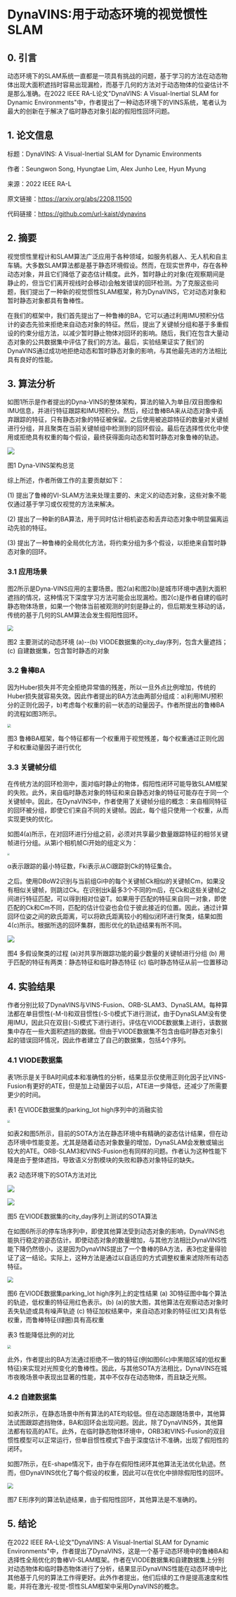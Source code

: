# DynaVINS:用于动态环境的视觉惯性SLAM

## 0. 引言

动态环境下的SLAM系统一直都是一项具有挑战的问题，基于学习的方法在动态物体出现大面积遮挡时容易出现漏检，而基于几何的方法对于动态物体的位姿估计不是那么准确。在2022 IEEE RA-L论文"DynaVINS: A Visual-Inertial SLAM for Dynamic Environments"中，作者提出了一种动态环境下的VINS系统，笔者认为最大的创新在于解决了临时静态对象引起的假阳性回环问题。

## 1. 论文信息

标题：DynaVINS: A Visual-Inertial SLAM for Dynamic Environments

作者：Seungwon Song, Hyungtae Lim, Alex Junho Lee, Hyun Myung

来源：2022 IEEE RA-L

原文链接：https://arxiv.org/abs/2208.11500

代码链接：https://github.com/url-kaist/dynavins

## 2. 摘要

视觉惯性里程计和SLAM算法广泛应用于各种领域，如服务机器人、无人机和自主车辆。大多数SLAM算法都是基于静态环境假设。然而，在现实世界中，存在各种动态对象，并且它们降低了姿态估计精度。此外，暂时静止的对象(在观察期间是静止的，但当它们离开视线时会移动)会触发错误的回环检测。为了克服这些问题，我们提出了一种新的视觉惯性SLAM框架，称为DynaVINS，它对动态对象和暂时静态对象都具有鲁棒性。

在我们的框架中，我们首先提出了一种鲁棒的BA，它可以通过利用IMU预积分估计的姿态先验来拒绝来自动态对象的特征。然后，提出了关键帧分组和基于多重假设的约束分组方法，以减少暂时静止物体对回环的影响。随后，我们在包含大量动态对象的公共数据集中评估了我们的方法。最后，实验结果证实了我们的DynaVINS通过成功地拒绝动态和暂时静态对象的影响，与其他最先进的方法相比具有良好的性能。

## 3. 算法分析

如图1所示是作者提出的Dyna-VINS的整体架构，算法的输入为单目/双目图像和IMU信息，并进行特征跟踪和IMU预积分。然后，经过鲁棒BA来从动态对象中丢弃跟踪的特征，只有静态对象的特征被保留。之后使用被追踪特征的数量对关键帧进行分组，并且聚类在当前关键帧组中检测到的回环假设。最后在选择性优化中使用或拒绝具有权重的每个假设，最终获得面向动态和暂时静态对象鲁棒的轨迹。

![](https://img-blog.csdnimg.cn/8437451874c544f8a3cf29e01589b1c8.png)

图1 Dyna-VINS架构总览

综上所述，作者所做工作的主要贡献如下：

\(1\) 提出了鲁棒的VI-SLAM方法来处理主要的、未定义的动态对象，这些对象不能仅通过基于学习或仅视觉的方法来解决。

\(2\) 提出了一种新的BA算法，用于同时估计相机姿态和丢弃动态对象中明显偏离运动先验的特征。

\(3\) 提出了一种鲁棒的全局优化方法，将约束分组为多个假设，以拒绝来自暂时静态对象的回环。

### 3.1 应用场景

图2所示是Dyna-VINS应用的主要场景。图2(a)和图2(b)是城市环境中遇到大面积遮挡的情况，这种情况下深度学习方法可能会出现漏检。图2(c)是作者自建的临时静态物体场景，如果一个物体当前被观测的时刻是静止的，但后期发生移动的话，传统的基于几何的SLAM算法会发生假阳性回环。

<img src="https://img-blog.csdnimg.cn/26e9b636e7644923a021ba6e01523091.png" style="zoom:80%;" />

图2 主要测试的动态环境 (a)--(b) VIODE数据集的city_day序列，包含大量遮挡；(c) 自建数据集，包含暂时静态的对象

### 3.2 鲁棒BA

因为Huber损失并不完全拒绝异常值的残差，所以一旦外点比例增加，传统的Huber损失就容易失效。因此作者提出的BA方法由两部分组成：a)利用IMU预积分的正则化因子，b)考虑每个权重的前一状态的动量因子。作者所提出的鲁棒BA的流程如图3所示。

<img src="https://img-blog.csdnimg.cn/098c024492644d9bb1b82376057f5fd6.png" style="zoom:50%;" />

图3 鲁棒BA框架，每个特征都有一个权重用于视觉残差，每个权重通过正则化因子和权重动量因子进行优化

### 3.3 关键帧分组

在传统方法的回环检测中，面对临时静止的物体，假阳性闭环可能导致SLAM框架的失败。此外，来自临时静态对象的特征和来自静态对象的特征可能存在于同一个关键帧中。因此，在DynaVINS中，作者使用了关键帧分组的概念：来自相同特征的回环被分组，即使它们来自不同的关键帧。因此，每个组只使用一个权重，从而实现更快的优化。

如图4(a)所示，在对回环进行分组之前，必须对共享最少数量跟踪特征的相邻关键帧进行分组。从第i个相机帧Ci开始的组定义为：

<img src="https://img-blog.csdnimg.cn/b4c2abb43ad34c1bb8aaa1c8763a823a.png" style="zoom: 33%;" />

α表示跟踪的最小特征数，Fki表示从Ci跟踪到Ck的特征集合。

之后。使用DBoW2识别与当前组Gi中的每个关键帧Ck相似的关键帧Cm，如果没有相似关键帧，则跳过Ck。在识别出k最多3个不同的m后，在Ck和这些关键帧之间进行特征匹配，可以得到相对位姿T。如果用于匹配的特征来自同一对象，即使匹配的Ck和Cm不同，匹配的估计位姿也会位于彼此接近的位置。因此，通过计算回环位姿之间的欧氏距离，可以将欧氏距离较小的相似闭环进行聚类，结果如图4(c)所示。根据所选的回环集群，图形优化的轨迹结果有所不同。

![](https://img-blog.csdnimg.cn/5646063681c44e679697c5201ad67fbd.png)

图4 多假设聚类的过程 (a)对共享所跟踪功能的最少数量的关键帧进行分组 (b) 用于匹配的特征有两类：静态特征和临时静态特征 (c) 临时静态特征从前一位置移动

## 4. 实验结果

作者分别比较了DynaVINS与VINS-Fusion、ORB-SLAM3、DynaSLAM。每种算法都在单目惯性(-M-I)和双目惯性(-S-I)模式下进行测试，由于DynaSLAM没有使用IMU，因此只在双目(-S)模式下进行进行。评估在VIODE数据集上进行，该数据集中存在一些大面积遮挡的数据。但由于VIODE数据集不包含由临时静态对象引起的错误回环情况，因此作者建立了自己的数据集，包括4个序列。

### 4.1 VIODE数据集

表1所示是关于BA时间成本和准确性的分析，结果显示仅使用正则化因子比VINS-Fusion有更好的ATE，但是加上动量因子以后，ATE进一步降低，还减少了所需要更少的时间。

表1 在VIODE数据集的parking_lot high序列中的消融实验

<img src="https://img-blog.csdnimg.cn/605a5c2952aa4629a98c81c3fc2a516e.png" style="zoom: 40%;" />

如表2和图5所示，目前的SOTA方法在静态环境中有精确的姿态估计结果，但在动态环境中性能变差。尤其是随着动态对象数量的增加，DynaSLAM会发散或输出较大的ATE。ORB-SLAM3和VINS-Fusion也有同样的问题。作者认为这种性能下降是由于整体遮挡，导致语义分割模块的失败和静态对象特征的缺失。

表2 动态环境下的SOTA方法对比

![](https://img-blog.csdnimg.cn/da2ec686a8fa439aa6e99ead4a8744c1.png)

![](https://img-blog.csdnimg.cn/6007fe0138a34a1581b780893e748a64.png)

图5 在VIODE数据集的city_day序列上测试的SOTA算法

在如图6所示的停车场序列中，即使其他算法受到动态对象的影响，DynaVINS也能执行稳定的姿态估计。即使动态对象的数量增加，与其他方法相比DynaVINS性能下降仍然很小，这是因为DynaVINS提出了一个鲁棒的BA方法，表3也定量得验证了这一结论。实际上，这种方法是通过以自适应的方式调整权重来滤除所有动态特征。

<img src="https://img-blog.csdnimg.cn/5ea85067d9a242b0ab83e2254ab9fcec.png" style="zoom:80%;" />

图6 在VIODE数据集parking_lot high序列上的定性结果 (a) 3D特征图中每个算法的轨迹，低权重的特征用红色表示。(b) (a)的放大图，其他算法在观察动态对象时丢失轨迹或具有噪声轨迹 (c) 特征加权结果中，来自动态对象的特征(红叉)具有低权重，而鲁棒特征(绿圈)具有高权重

表3 性能降低比例的对比

<img src="https://img-blog.csdnimg.cn/ac8bd232a9224e9aa69bdfa6da9ecb8d.png" style="zoom:50%;" />

此外，作者提出的BA方法通过拒绝不一致的特征(例如图6(c)中黑暗区域的低权重特征)来实现对光照变化的鲁棒性。因此，与其他SOTA方法相比，DynaVINS在城市夜晚场景中表现出显著的性能，其中不仅存在动态物体，而且缺乏光照。

### 4.2 自建数据集

如表2所示，在静态场景中所有算法的ATE均较低。但在动态跟随场景中，其他算法试图跟踪遮挡物体，BA和回环会出现问题。因此，除了DynaVINS外，其他算法都有较高的ATE。此外，在临时静态物体环境中，ORB3和VINS-Fusion的双目惯性模型可以正常运行，但单目惯性模式下由于深度估计不准确，出现了假阳性的闭环。

如图7所示，在E-shape情况下，由于存在假阳性闭环其他算法无法优化轨迹。然而，但DynaVINS优化了每个假设的权重，因此可以在优化中排除假阳性的回环。

<img src="https://img-blog.csdnimg.cn/626b55e63c8f4c5e95dbea95f31639d9.png" style="zoom: 80%;" />

图7 E形序列的算法轨迹结果，由于假阳性回环，其他算法是不准确的。

## 5. 结论

在2022 IEEE RA-L论文"DynaVINS: A Visual-Inertial SLAM for Dynamic Environments"中，作者提出了DynaVINS，这是一个基于动态环境中的鲁棒BA和选择性全局优化的鲁棒VI-SLAM框架。作者在VIODE数据集和自建数据集上分别对动态物体和临时静态物体进行了分析，结果显示DynaVINS性能在动态环境中比其他基于几何的算法工作得更好。此外作者提出，他们后续的工作是提高速度和性能，并将在激光-视觉-惯性SLAM框架中采用DynaVINS的概念。

